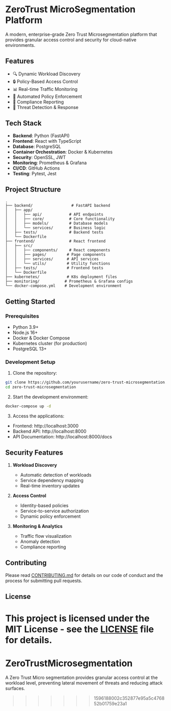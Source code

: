# ZeroTrust MicroSegmentation Platform

A modern, enterprise-grade Zero Trust Microsegmentation platform that provides granular access control and security for cloud-native environments.

## Features

- 🔍 Dynamic Workload Discovery
- 🔒 Policy-Based Access Control
- 📊 Real-time Traffic Monitoring
- 🤖 Automated Policy Enforcement
- 📝 Compliance Reporting
- 🚨 Threat Detection & Response

## Tech Stack

- **Backend**: Python (FastAPI)
- **Frontend**: React with TypeScript
- **Database**: PostgreSQL
- **Container Orchestration**: Docker & Kubernetes
- **Security**: OpenSSL, JWT
- **Monitoring**: Prometheus & Grafana
- **CI/CD**: GitHub Actions
- **Testing**: Pytest, Jest

## Project Structure

```
.
├── backend/                 # FastAPI backend
│   ├── app/
│   │   ├── api/            # API endpoints
│   │   ├── core/           # Core functionality
│   │   ├── models/         # Database models
│   │   └── services/       # Business logic
│   ├── tests/              # Backend tests
│   └── Dockerfile
├── frontend/               # React frontend
│   ├── src/
│   │   ├── components/     # React components
│   │   ├── pages/         # Page components
│   │   ├── services/      # API services
│   │   └── utils/         # Utility functions
│   ├── tests/             # Frontend tests
│   └── Dockerfile
├── kubernetes/            # K8s deployment files
├── monitoring/           # Prometheus & Grafana configs
└── docker-compose.yml    # Development environment
```

## Getting Started

### Prerequisites

- Python 3.9+
- Node.js 16+
- Docker & Docker Compose
- Kubernetes cluster (for production)
- PostgreSQL 13+

### Development Setup

1. Clone the repository:
```bash
git clone https://github.com/yourusername/zero-trust-microsegmentation.git
cd zero-trust-microsegmentation
```

2. Start the development environment:
```bash
docker-compose up -d
```

3. Access the applications:
- Frontend: http://localhost:3000
- Backend API: http://localhost:8000
- API Documentation: http://localhost:8000/docs

## Security Features

1. **Workload Discovery**
   - Automatic detection of workloads
   - Service dependency mapping
   - Real-time inventory updates

2. **Access Control**
   - Identity-based policies
   - Service-to-service authorization
   - Dynamic policy enforcement

3. **Monitoring & Analytics**
   - Traffic flow visualization
   - Anomaly detection
   - Compliance reporting

## Contributing

Please read [CONTRIBUTING.md](CONTRIBUTING.md) for details on our code of conduct and the process for submitting pull requests.

## License

This project is licensed under the MIT License - see the [LICENSE](LICENSE) file for details. 
=======
# ZeroTrustMicrosegmentation
A Zero Trust Micro segmentation provides granular access control at the workload level, preventing lateral movement of threats and reducing attack surfaces.
>>>>>>> 1596188002c352877e95a5c476852b01759e23a1
